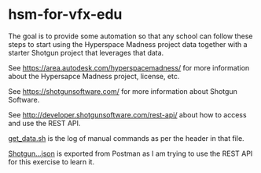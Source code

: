 # hsm-for-vfx-edu

The goal is to provide some automation so that any school can follow these steps to start using the Hyperspace Madness project data together with a starter Shotgun project that leverages that data.

See https://area.autodesk.com/hyperspacemadness/ for more information about the Hypersapce Madness project, license, etc.

See https://shotgunsoftware.com/ for more information about Shotgun Software.

See http://developer.shotgunsoftware.com/rest-api/ about how to access and use the REST API.

[get_data.sh](/get_data.sh)  is the log of manual commands as per the header in that file.

[Shotgun...json](/Shotgun-REST-API-v1-for-HSM.postman_collection.json) is exported from Postman as I am trying to use the REST API for this exercise to learn it.
